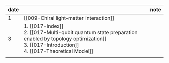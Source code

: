 
| date |                                                                                                                                                                  | note |
| ---- | ---------------------------------------------------------------------------------------------------------------------------------------------------------------- | ---- |
| 1    | [[009-Chiral light–matter interaction]]                                                                                                                          |      |
| 3    | 1. [[017-Index]]<br>2. [[017-Multi-qubit quantum state preparation enabled by topology optimization]]<br>3. [[017-Introduction]]<br>4. [[017-Theoretical Model]] |      |
|      |                                                                                                                                                                  |      |

